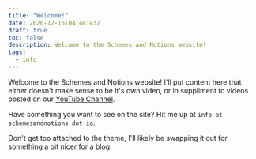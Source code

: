 ```yaml
---
title: "Welcome!"
date: 2020-12-15T04:44:43Z
draft: true
toc: false
description: Welcome to the Schemes and Notions website!
tags:
  - info
---
```


Welcome to the Schemes and Notions website!  I'll put content here that either doesn't make sense to be it's own video, or in suppliment to videos posted on our [YouTube Channel](https://www.youtube.com/channel/UCI_tKM35Gndgd18ifK7BghA).

Have something you want to see on the site?  Hit me up at `info at schemesandnotions dot io`.

Don't get too attached to the theme, I'll likely be swapping it out for something a bit nicer for a blog.
